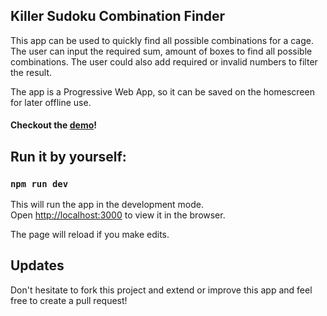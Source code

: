## Killer Sudoku Combination Finder
This app can be used to quickly find all possible combinations for a cage. 
The user can input the required sum, amount of boxes to find all possible combinations.
The user could also add required or invalid numbers to filter the result.

The app is a Progressive Web App, so it can be saved on the homescreen for later offline use.

#### Checkout the [demo](https://sudoku-combination-finder.vercel.app/)! 


## Run it by yourself:
### `npm run dev`

This will run the app in the development mode.<br />
Open [http://localhost:3000](http://localhost:3000) to view it in the browser.

The page will reload if you make edits.

## Updates
Don't hesitate to fork this project and extend or improve this app and feel free to create a pull request!